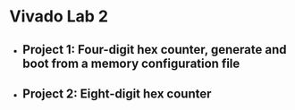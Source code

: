 # Vivado Lab 2

- ## Project 1: Four-digit hex counter, generate and boot from a memory configuration file
- ## Project 2: Eight-digit hex counter

